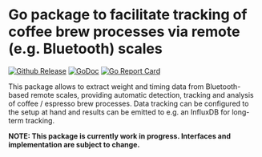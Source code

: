 # Go package to facilitate tracking of coffee brew processes via remote (e.g. Bluetooth) scales

[![Github Release](https://img.shields.io/github/release/fako1024/brew.svg)](https://github.com/fako1024/brew/releases)
[![GoDoc](https://godoc.org/github.com/fako1024/brew?status.svg)](https://godoc.org/github.com/fako1024/brew/)
[![Go Report Card](https://goreportcard.com/badge/github.com/fako1024/brew)](https://goreportcard.com/report/github.com/fako1024/brew)

This package allows to extract weight and timing data from Bluetooth-based remote scales, providing automatic detection, tracking and analysis of coffee / espresso brew processes. Data tracking can be configured to the setup at hand and results can be emitted to e.g. an InfluxDB for long-term tracking.

**NOTE: This package is currently work in progress. Interfaces and implementation are subject to change.**
